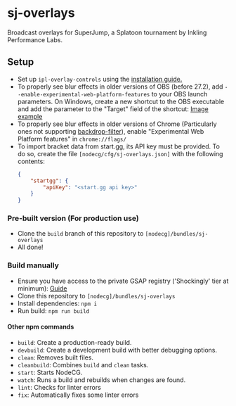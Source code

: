 # sj-overlays

Broadcast overlays for SuperJump, a Splatoon tournament by Inkling Performance Labs.

## Setup

- Set up `ipl-overlay-controls` using the [installation guide.](https://github.com/inkfarer/ipl-overlay-controls#readme)
- To properly see blur effects in older versions of OBS (before 27.2), add `--enable-experimental-web-platform-features` to your OBS launch parameters.
  On Windows, create a new shortcut to the OBS executable and add the parameter to the "Target" field of the shortcut: [Image example](https://i.imgur.com/ZrWHMV3.png)
- To properly see blur effects in older versions of Chrome (Particularly ones not supporting [backdrop-filter](https://caniuse.com/css-backdrop-filter)), enable "Experimental Web Platform features" in `chrome://flags/`
- To import bracket data from start.gg, its API key must be provided. To do so, create the file `[nodecg/cfg/sj-overlays.json]` with the following contents: 
  ```json
  {
      "startgg": {
    	  "apiKey": "<start.gg api key>"
      }
  }
  ```
### Pre-built version (For production use)

- Clone the `build` branch of this repository to `[nodecg]/bundles/sj-overlays`
- All done!

### Build manually

- Ensure you have access to the private GSAP registry ('Shockingly' tier at minimum): [Guide](https://greensock.com/docs/v3/Installation#private)
- Clone this repository to `[nodecg]/bundles/sj-overlays`
- Install dependencies: `npm i`
- Run build: `npm run build`

#### Other npm commands

- `build`: Create a production-ready build.
- `devbuild`: Create a development build with better debugging options.
- `clean`: Removes built files.
- `cleanbuild`: Combines `build` and `clean` tasks.
- `start`: Starts NodeCG.
- `watch`: Runs a build and rebuilds when changes are found.
- `lint`: Checks for linter errors
- `fix`: Automatically fixes some linter errors
